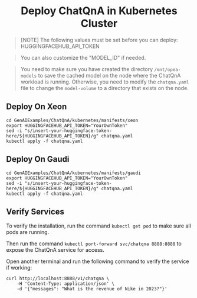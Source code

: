 <h1 align="center" id="title">Deploy ChatQnA in Kubernetes Cluster</h1>

> [NOTE]
> The following values must be set before you can deploy:
> HUGGINGFACEHUB_API_TOKEN

> You can also customize the "MODEL_ID" if needed.

> You need to make sure you have created the directory `/mnt/opea-models` to save the cached model on the node where the ChatQnA workload is running. Otherwise, you need to modify the `chatqna.yaml` file to change the `model-volume` to a directory that exists on the node.

## Deploy On Xeon

```
cd GenAIExamples/ChatQnA/kubernetes/manifests/xeon
export HUGGINGFACEHUB_API_TOKEN="YourOwnToken"
sed -i "s/insert-your-huggingface-token-here/${HUGGINGFACEHUB_API_TOKEN}/g" chatqna.yaml
kubectl apply -f chatqna.yaml
```

## Deploy On Gaudi

```
cd GenAIExamples/ChatQnA/kubernetes/manifests/gaudi
export HUGGINGFACEHUB_API_TOKEN="YourOwnToken"
sed -i "s/insert-your-huggingface-token-here/${HUGGINGFACEHUB_API_TOKEN}/g" chatqna.yaml
kubectl apply -f chatqna.yaml
```

## Verify Services

To verify the installation, run the command `kubectl get pod` to make sure all pods are running.

Then run the command `kubectl port-forward svc/chatqna 8888:8888` to expose the ChatQnA service for access.

Open another terminal and run the following command to verify the service if working:

```console
curl http://localhost:8888/v1/chatqna \
    -H 'Content-Type: application/json' \
    -d '{"messages": "What is the revenue of Nike in 2023?"}'
```
